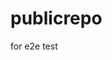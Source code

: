 # publicrepo
for e2e test



















































































































































































































































































































































































































































































































































































































































































































































































































































































































































































































































































































































































































































































































































































































































































































































































































































































































































































































































































































































